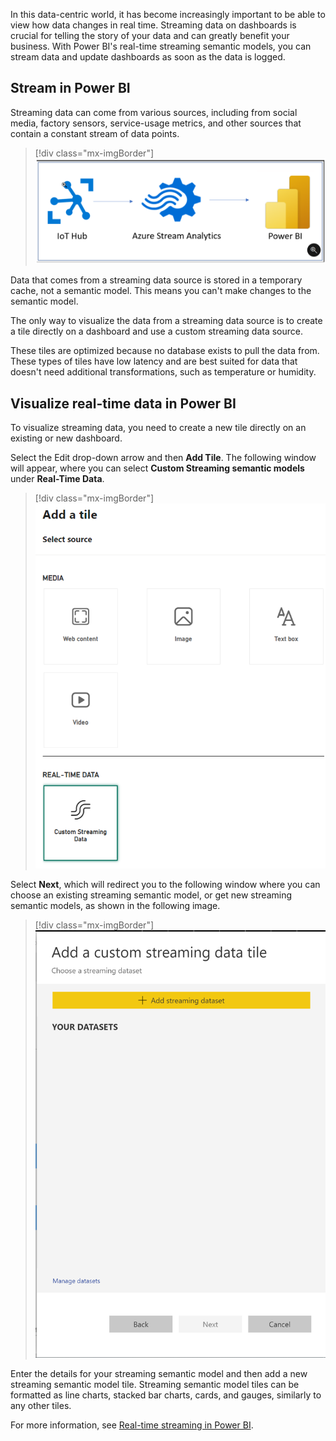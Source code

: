 In this data-centric world, it has become increasingly important to be able to view how data changes in real time. Streaming data on dashboards is crucial for telling the story of your data and can greatly benefit your business. With Power BI's real-time streaming semantic models, you can stream data and update dashboards as soon as the data is logged.

## Stream in Power BI

Streaming data can come from various sources, including from social media, factory sensors, service-usage metrics, and other sources that contain a constant stream of data points.

> [!div class="mx-imgBorder"]
> [![Diagram of IoT Hub to Azure Stream Analytics to Power BI for streaming flow.](../media/06-diagram-iot-ss.png)](../media/06-diagram-iot-ss.png#lightbox)

Data that comes from a streaming data source is stored in a temporary cache, not a semantic model. This means you can't make changes to the semantic model.

The only way to visualize the data from a streaming data source is to create a tile directly on a dashboard and use a custom streaming data source.

These tiles are optimized because no database exists to pull the data from. These types of tiles have low latency and are best suited for data that doesn't need additional transformations, such as temperature or humidity.

## Visualize real-time data in Power BI

To visualize streaming data, you need to create a new tile directly on an existing or new dashboard.

Select the Edit drop-down arrow and then **Add Tile**. The following window will appear, where you can select **Custom Streaming semantic models** under **Real-Time Data**.

> [!div class="mx-imgBorder"]
> [![Add custom streaming semantic model tile](../media/06-new-tile-added-ss.png)](../media/06-new-tile-added-ss.png#lightbox)

Select **Next**, which will redirect you to the following window where you can choose an existing streaming semantic model, or get new streaming semantic models, as shown in the following image.

> [!div class="mx-imgBorder"]
> [![Add new custom streaming semantic model](../media/06-add-new-streaming-dataset-ss.png)](../media/06-add-new-streaming-dataset-ss.png#lightbox)

Enter the details for your streaming semantic model and then add a new streaming semantic model tile. Streaming semantic model tiles can be formatted as line charts, stacked bar charts, cards, and gauges, similarly to any other tiles.

For more information, see [Real-time streaming in Power BI](/power-bi/connect-data/service-real-time-streaming?azure-portal=true).
